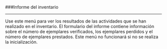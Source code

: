 ###Informe del inventario
<hr>
Use este menú para ver los resultados de las actividades que se han realizado en el inventario. El formulario del informe contiene información sobre el número de ejemplares verificados, los ejemplares perdidos y el número de ejemplares prestados. Este menú no funcionará si no se realiza la inicialización.